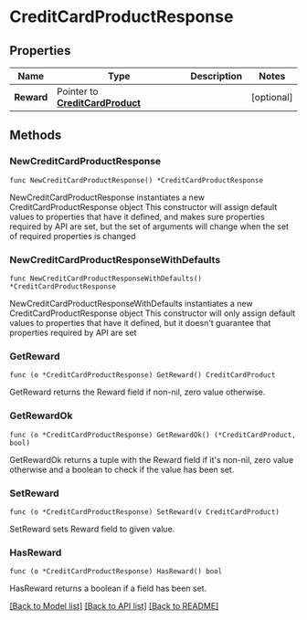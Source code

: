# CreditCardProductResponse

## Properties

Name | Type | Description | Notes
------------ | ------------- | ------------- | -------------
**Reward** | Pointer to [**CreditCardProduct**](CreditCardProduct.md) |  | [optional] 

## Methods

### NewCreditCardProductResponse

`func NewCreditCardProductResponse() *CreditCardProductResponse`

NewCreditCardProductResponse instantiates a new CreditCardProductResponse object
This constructor will assign default values to properties that have it defined,
and makes sure properties required by API are set, but the set of arguments
will change when the set of required properties is changed

### NewCreditCardProductResponseWithDefaults

`func NewCreditCardProductResponseWithDefaults() *CreditCardProductResponse`

NewCreditCardProductResponseWithDefaults instantiates a new CreditCardProductResponse object
This constructor will only assign default values to properties that have it defined,
but it doesn't guarantee that properties required by API are set

### GetReward

`func (o *CreditCardProductResponse) GetReward() CreditCardProduct`

GetReward returns the Reward field if non-nil, zero value otherwise.

### GetRewardOk

`func (o *CreditCardProductResponse) GetRewardOk() (*CreditCardProduct, bool)`

GetRewardOk returns a tuple with the Reward field if it's non-nil, zero value otherwise
and a boolean to check if the value has been set.

### SetReward

`func (o *CreditCardProductResponse) SetReward(v CreditCardProduct)`

SetReward sets Reward field to given value.

### HasReward

`func (o *CreditCardProductResponse) HasReward() bool`

HasReward returns a boolean if a field has been set.


[[Back to Model list]](../README.md#documentation-for-models) [[Back to API list]](../README.md#documentation-for-api-endpoints) [[Back to README]](../README.md)



